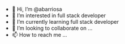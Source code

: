 - 👋 Hi, I’m @abarriosa
- 👀 I’m interested in full stack developer
- 🌱 I’m currently learning full stack developer
- 💞️ I’m looking to collaborate on ...
- 📫 How to reach me ...

<!---
abarriosa/abarriosa is a ✨ special ✨ repository because its `README.md` (this file) appears on your GitHub profile.
You can click the Preview link to take a look at your changes.
--->
